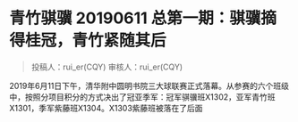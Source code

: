 # 青竹骐骥 20190611 总第一期：骐骥摘得桂冠，青竹紧随其后

> 投稿人：rui_er(CQY) 审核人：rui_er(CQY)

2019年6月11日下午，清华附中圆明书院三大球联赛正式落幕。从参赛的六个班级中，按照分项目积分的方式决出了冠亚季军：冠军骐骥班X1302，亚军青竹班X1301，季军紫藤班X1304。X1303紫藤班被落在了后面
